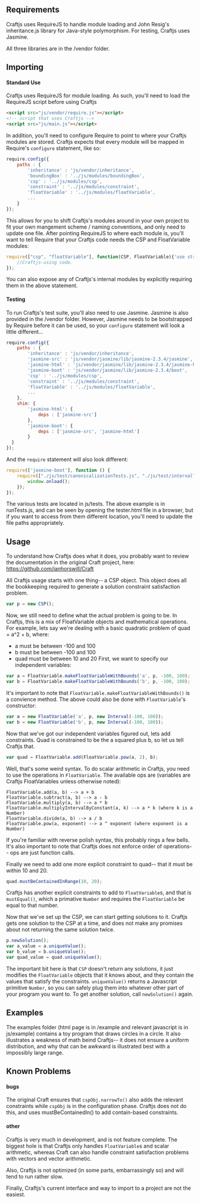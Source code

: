 ## Requirements
Craftjs uses RequireJS to handle module loading and John Resig's inheritance.js library for Java-style polymorphism.
For testing, Craftjs uses Jasmine.

All three libraries are in the /vendor folder.

## Importing
#### Standard Use
Craftjs uses RequireJS for module loading.  As such, you'll need to load the RequireJS script before
using Craftjs
```html
<script src="js/vendor/require.js"></script>
<!-- script that uses Craftjs -->
<script src="js/main.js"></script>
```
In addition, you'll need to configure Require to point to where your Craftjs modules
are stored.  Craftjs expects that every module will be mapped in Require's ```configure``` statement,
like so:
```javascript
require.config({
    paths : {
        'inheritance' : 'js/vendor/inheritance',
        'boundingBox' : '../js/modules/boundingBox',
        'csp' : '../js/modules/csp',
        'constraint' : '../js/modules/constraint',
        'floatVariable' : '../js/modules/floatVariable',
        ...
    }
});
```
This allows for you to shift Craftjs's modules around in your own project to fit
your own mangement scheme / naming conventions, and only need to update one file.
After pointing RequireJS to where each module is, you'll want to tell Require that your Craftjs
code needs the CSP and FloatVariable modules:
```javascript
require(["csp", "floatVariable"], function(CSP, FloatVariable){'use strict';
	//Craftjs-using code.
});
```
You can also expose any of Craftjs's internal modules by explicitly requiring them in the above statement.
#### Testing
To run Craftjs's test suite, you'll also need to use Jasmine.  Jasmine is also provided in the /vendor folder.
However, Jasmine needs to be bootstrapped by Require before it can be used, so your `configure` statement
will look a little different...
```javascript
require.config({
    paths : {
        'inheritance' : 'js/vendor/inheritance',
        'jasmine-src' : 'js/vendor/jasmine/lib/jasmine-2.3.4/jasmine',
        'jasmine-html' : 'js/vendor/jasmine/lib/jasmine-2.3.4/jasmine-html',
        'jasmine-boot' : 'js/vendor/jasmine/lib/jasmine-2.3.4/boot',
        'csp' : '../js/modules/csp',
        'constraint' : '../js/modules/constraint',
        'floatVariable' : '../js/modules/floatVariable',
        ...
    },
    shim: {
        'jasmine-html': {
            deps : ['jasmine-src']
        },
        'jasmine-boot': {
            deps : ['jasmine-src', 'jasmine-html']
        }
  }
});
```
And the `require` statement will also look different:
```javascript
require(['jasmine-boot'], function () {
    require(["./js/test/canonicalizationTests.js", "./js/test/intervalTests.js", "./js/test/restorableTests.js", "./js/test/scalarArithmeticTests.js"], function(CanonicalizationTests, IntervalTests, RestorableTests, ScalarArithmeticTests){'use strict';
        window.onload();
    });
});
```
The various tests are located in js/tests.  The above example is in runTests.js, and can be seen by opening the tester.html file in a browser, but if you want to access from them different location, you'll need to update the file paths appropriately.

## Usage
To understand how Craftjs does what it does, you probably want to review the
documentation in the original Craft project, here:
https://github.com/ianhorswill/Craft

All Craftjs usage starts with one thing-- a CSP object.  This object does all the
bookkeeping required to generate a solution constraint satisfaction problem.
```javascript
var p = new CSP();
```
Now, we still need to define what the actual problem is going to be.  In Craftjs,
this is a mix of FloatVariable objects and mathematical operations.  For example,
lets say we're dealing with a basic quadratic problem of quad = a^2 + b, where:
* a must be between -100 and 100
* b must be between -100 and 100
* quad must be between 10 and 20
First, we want to specify our independent variables:
```javascript
var a = FloatVariable.makeFloatVariableWithBounds('a', p, -100, 100);
var b = FloatVariable.makeFloatVariableWithBounds('b', p, -100, 100);
```

It's important to note that `FloatVariable.makeFloatVariableWithBounds()` is a
convience method.  The above could also be done with `FloatVariable`'s constructor:
```javascript
var a = new FloatVariable('a', p, new Interval(-100, 100));
var b = new FloatVariable('b', p, new Interval(-100, 100));
```

Now that we've got our independent variables figured out, lets add constraints.
Quad is constrained to be the a squared plus b, so let us tell Craftjs that.
```Javascript
var quad = FloatVariable.add(FloatVariable.pow(a, 2), b);
```

Well, that's some weird syntax.  To do scalar arithmetic in Craftjs, you need to
use the operations in `FloatVariable`.  The available ops are (variables are
Craftjs FloatVariables unless otherwise noted):
```
FloatVariable.add(a, b) --> a + b
FloatVariable.subtract(a, b) --> a - b
FloatVariable.multiply(a, b) --> a * b
FloatVariable.multiplyIntervalByConstant(a, k) --> a * k (where k is a Number)
FloatVariable.divide(a, b) --> a / b
FloatVariable.pow(a, exponent) --> a ^ exponent (where exponent is a Number)
```

If you're familiar with reverse polish syntax, this probably rings a few bells.
It's also important to note that Craftjs does not enforce order of operations--
ops are just function calls.

Finally we need to add one more explicit constraint to quad-- that it must be within
10 and 20.
```javascript
quad.mustBeContainedInRange(10, 20);
```

Craftjs has another explicit constraints to add to `FloatVariable`s, and that is
`mustEqual()`, which a primative `Number` and requires the `FloatVariable` be equal to that number.

Now that we've set up the CSP, we can start getting solutions to it.  Craftjs gets one
solution to the CSP at a time, and does not make any promises about not returning the same solution twice.
```javascript
p.newSolution();
var a_value = a.uniqueValue();
var b_value = b.uniqueValue();
var quad_value = quad.uniqueValue();
```

The important bit here is that `CSP` doesn't return any solutions, it just modifies the `FloatVariable`
objects that it knows about, and they contain the values that satisfy the constraints.
`uniqueValue()` returns a Javascript primitive `Number`, so you can safely plug them
into whatever other part of your program you want to.  To get another solution,
call `newSolution()` again.

## Examples
The examples folder (html page is in /example and relevant javascript is in js/example) contains a toy program that draws circles in a circle.  It also illustrates a weakness of math beind Craftjs-- it does not ensure a uniform distribution, and why that can be awkward is illustrated best with a impossibly large range.

## Known Problems
#### bugs
The original Craft ensures that `cspObj.narrowTo()` also adds the relevant constraints while `cspObj` is in
the configuration phase.  Craftjs does not do this, and uses mustBeContainedIn() to add contain-based constraints.

#### other
Craftjs is very much in development, and is not feature complete.  The biggest hole
is that Craftjs only handles `FloatVariable`s and scalar arithmetic, whereas Craft
can also handle constraint satisfaction problems with vectors and vector arithmetic.

Also, Craftjs is not optimized (in some parts, embarrassingly so) and will tend to run
rather slow.

Finally, Craftjs's current interface and way to import to a project are not the easiest.
